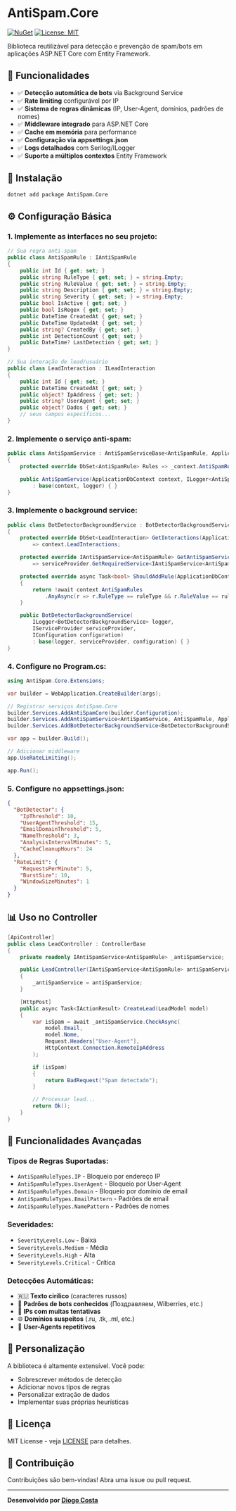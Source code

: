 # AntiSpam.Core

[![NuGet](https://img.shields.io/nuget/v/AntiSpam.Core.svg)](https://www.nuget.org/packages/AntiSpam.Core/)
[![License: MIT](https://img.shields.io/badge/License-MIT-yellow.svg)](https://opensource.org/licenses/MIT)

Biblioteca reutilizável para detecção e prevenção de spam/bots em aplicações ASP.NET Core com Entity Framework.

## 🎯 Funcionalidades

- ✅ **Detecção automática de bots** via Background Service
- ✅ **Rate limiting** configurável por IP
- ✅ **Sistema de regras dinâmicas** (IP, User-Agent, domínios, padrões de nomes)
- ✅ **Middleware integrado** para ASP.NET Core
- ✅ **Cache em memória** para performance
- ✅ **Configuração via appsettings.json**
- ✅ **Logs detalhados** com Serilog/ILogger
- ✅ **Suporte a múltiplos contextos** Entity Framework

## 🚀 Instalação

```bash
dotnet add package AntiSpam.Core
```

## ⚙️ Configuração Básica

### 1. **Implemente as interfaces no seu projeto:**

```csharp
// Sua regra anti-spam
public class AntiSpamRule : IAntiSpamRule
{
    public int Id { get; set; }
    public string RuleType { get; set; } = string.Empty;
    public string RuleValue { get; set; } = string.Empty;
    public string Description { get; set; } = string.Empty;
    public string Severity { get; set; } = string.Empty;
    public bool IsActive { get; set; }
    public bool IsRegex { get; set; }
    public DateTime CreatedAt { get; set; }
    public DateTime UpdatedAt { get; set; }
    public string? CreatedBy { get; set; }
    public int DetectionCount { get; set; }
    public DateTime? LastDetection { get; set; }
}

// Sua interação de lead/usuário
public class LeadInteraction : ILeadInteraction
{
    public int Id { get; set; }
    public DateTime CreatedAt { get; set; }
    public object? IpAddress { get; set; }
    public string? UserAgent { get; set; }
    public object? Dados { get; set; }
    // seus campos específicos...
}
```

### 2. **Implemente o serviço anti-spam:**

```csharp
public class AntiSpamService : AntiSpamServiceBase<AntiSpamRule, ApplicationDbContext>
{
    protected override DbSet<AntiSpamRule> Rules => _context.AntiSpamRules;

    public AntiSpamService(ApplicationDbContext context, ILogger<AntiSpamService> logger)
        : base(context, logger) { }
}
```

### 3. **Implemente o background service:**

```csharp
public class BotDetectorBackgroundService : BotDetectorBackgroundServiceBase<AntiSpamRule, LeadInteraction, ApplicationDbContext>
{
    protected override DbSet<LeadInteraction> GetInteractions(ApplicationDbContext context) 
        => context.LeadInteractions;

    protected override IAntiSpamService<AntiSpamRule> GetAntiSpamService(IServiceProvider serviceProvider)
        => serviceProvider.GetRequiredService<IAntiSpamService<AntiSpamRule>>();

    protected override async Task<bool> ShouldAddRule(ApplicationDbContext context, string ruleType, string ruleValue)
    {
        return !await context.AntiSpamRules
            .AnyAsync(r => r.RuleType == ruleType && r.RuleValue == ruleValue);
    }

    public BotDetectorBackgroundService(
        ILogger<BotDetectorBackgroundService> logger,
        IServiceProvider serviceProvider,
        IConfiguration configuration)
        : base(logger, serviceProvider, configuration) { }
}
```

### 4. **Configure no Program.cs:**

```csharp
using AntiSpam.Core.Extensions;

var builder = WebApplication.CreateBuilder(args);

// Registrar serviços AntiSpam.Core
builder.Services.AddAntiSpamCore(builder.Configuration);
builder.Services.AddAntiSpamService<AntiSpamService, AntiSpamRule, ApplicationDbContext>();
builder.Services.AddBotDetectorBackgroundService<BotDetectorBackgroundService>();

var app = builder.Build();

// Adicionar middleware
app.UseRateLimiting();

app.Run();
```

### 5. **Configure no appsettings.json:**

```json
{
  "BotDetector": {
    "IpThreshold": 10,
    "UserAgentThreshold": 15,
    "EmailDomainThreshold": 5,
    "NameThreshold": 3,
    "AnalysisIntervalMinutes": 5,
    "CacheCleanupHours": 24
  },
  "RateLimit": {
    "RequestsPerMinute": 5,
    "BurstSize": 10,
    "WindowSizeMinutes": 1
  }
}
```

## 📊 Uso no Controller

```csharp
[ApiController]
public class LeadController : ControllerBase
{
    private readonly IAntiSpamService<AntiSpamRule> _antiSpamService;

    public LeadController(IAntiSpamService<AntiSpamRule> antiSpamService)
    {
        _antiSpamService = antiSpamService;
    }

    [HttpPost]
    public async Task<IActionResult> CreateLead(LeadModel model)
    {
        var isSpam = await _antiSpamService.CheckAsync(
            model.Email, 
            model.Nome, 
            Request.Headers["User-Agent"], 
            HttpContext.Connection.RemoteIpAddress
        );

        if (isSpam)
        {
            return BadRequest("Spam detectado");
        }

        // Processar lead...
        return Ok();
    }
}
```

## 🎯 Funcionalidades Avançadas

### **Tipos de Regras Suportadas:**

- `AntiSpamRuleTypes.IP` - Bloqueio por endereço IP
- `AntiSpamRuleTypes.UserAgent` - Bloqueio por User-Agent
- `AntiSpamRuleTypes.Domain` - Bloqueio por domínio de email
- `AntiSpamRuleTypes.EmailPattern` - Padrões de email
- `AntiSpamRuleTypes.NamePattern` - Padrões de nomes

### **Severidades:**

- `SeverityLevels.Low` - Baixa
- `SeverityLevels.Medium` - Média  
- `SeverityLevels.High` - Alta
- `SeverityLevels.Critical` - Crítica

### **Detecções Automáticas:**

- 🇷🇺 **Texto cirílico** (caracteres russos)
- 🤖 **Padrões de bots conhecidos** (Поздравляем, Wilberries, etc.)
- 🚫 **IPs com muitas tentativas**
- 🌐 **Domínios suspeitos** (.ru, .tk, .ml, etc.)
- 🔄 **User-Agents repetitivos**

## 🔧 Personalização

A biblioteca é altamente extensível. Você pode:

- Sobrescrever métodos de detecção
- Adicionar novos tipos de regras
- Personalizar extração de dados
- Implementar suas próprias heurísticas

## 📝 Licença

MIT License - veja [LICENSE](LICENSE) para detalhes.

## 🤝 Contribuição

Contribuições são bem-vindas! Abra uma issue ou pull request.

---

**Desenvolvido por [Diogo Costa](https://github.com/diogocostadev)**
